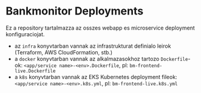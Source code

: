 # Bankmonitor Deployments

Ez a repository tartalmazza az osszes webapp es microservice deployment konfiguraciojat.

- az `infra` konyvtarban vannak az infrastrukturat definialo leirok (Terraform, AWS CloudFormation, stb.)
- a `docker` konyvtarban vannak az alkalmazasokhoz tartozo `Dockerfile`-ok: `<app/service name>-<env>.Dockerfile`, pl: `bm-frontend-live.Dockerfile`
- a `k8s` konyvtarban vannak az EKS Kubernetes deployment fileok: `<app/service name>-<env>.k8s.yml`, pl: `bm-frontend-live.k8s.yml`